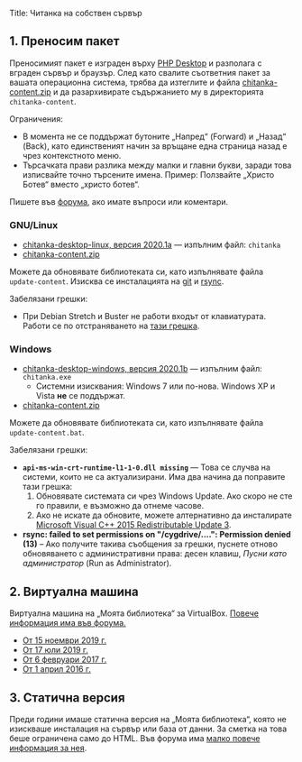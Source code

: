 Title: Читанка на собствен сървър

## 1. Преносим пакет

Преносимият пакет е изграден върху [PHP Desktop](https://github.com/cztomczak/phpdesktop) и разполага с вграден сървър и браузър. След като свалите съответния пакет за вашата операционна система, трябва да изтеглите и файла [chitanka-content.zip](https://download.chitanka.info/chitanka-content.torrent) и да разархивирате съдържанието му в директорията `chitanka-content`.

Ограничения:

- В момента не се поддържат бутоните „Напред“ (Forward) и „Назад“ (Back), като единственият начин за връщане една страница назад е чрез контекстното меню.
- Търсачката прави разлика между малки и главни букви, заради това изписвайте точно търсените имена. Пример: Ползвайте „Христо Ботев“ вместо „христо ботев“.

Пишете във [форума](https://forum.chitanka.info/chitanka-standalone-edition-t6309.html), ако имате въпроси или коментари.

### GNU/Linux

- [chitanka-desktop-linux, версия 2020.1a](https://download.chitanka.info/chitanka-desktop-linux-v2020.1a.tgz) — изпълним файл: `chitanka`
- [chitanka-content.zip](https://download.chitanka.info/chitanka-content.torrent)

Можете да обновявате библиотеката си, като изпълнявате файла `update-content`. Изисква се инсталацията на [git](https://en.wikipedia.org/wiki/Git) и [rsync](https://en.wikipedia.org/wiki/Rsync).

Забелязани грешки:

- При Debian Stretch и Buster не работи входът от клавиатурата. Работи се по отстраняването на [тази грешка](https://github.com/cztomczak/phpdesktop/issues/269).


### Windows

- [chitanka-desktop-windows, версия 2020.1b](https://download.chitanka.info/chitanka-desktop-windows-v2020.1b.zip) — изпълним файл: `chitanka.exe`
    - Системни изисквания: Windows 7 или по-нова. Windows XP и Vista **не** се поддържат.
- [chitanka-content.zip](https://download.chitanka.info/chitanka-content.torrent)

Можете да обновявате библиотеката си, като изпълнявате файла `update-content.bat`.

Забелязани грешки:

- **`api-ms-win-crt-runtime-l1-1-0.dll missing`** — Това се случва на системи, които не са актуализирани. Има два начина да поправите тази грешка:
    1. Обновявате системата си чрез Windows Update. Ако скоро не сте го правили, е възможно да отнеме часове.
    2. Ако не искате да обновите, можете алтернативно да инсталирате [Microsoft Visual C++ 2015 Redistributable Update 3](https://www.microsoft.com/en-us/download/details.aspx?id=53840).
- **rsync: failed to set permissions on "/cygdrive/....": Permission denied (13)** – Ако получите такива съобщения за грешки, пуснете отново обновяването с административни права: десен клавиш, _Пусни като администратор_ (Run as Administrator). 


## 2. Виртуална машина

Виртуална машина на „Моята библиотека“ за VirtualBox. [Повече информация има във форума.](http://forum.chitanka.info/my-library-on-virtual-machine-t3949.html)

- [От 15 ноември 2019 г.](https://github.com/chitanka/sites-files/raw/master/chitanka15112019.torrent)
- [От 17 юли 2019 г.](https://github.com/tonywoolf/chitanka/raw/master/chitanka17.07.2019.torrent)
- [От 6 февруари 2017 г.](https://github.com/chitanka/sites-files/raw/master/chitanka.06.02.2017.torrent)
- [От 1 април 2016 г.](https://github.com/chitanka/sites-files/raw/master/chitanka.01.04.2016.torrent)


## 3. Статична версия

Преди години имаше статична версия на „Моята библиотека“, която не изискваше инсталация на сървър или база от данни. За сметка на това беше ограничена само до HTML. Във форума има [малко повече информация за нея](http://forum.chitanka.info/static-version-t1517.html).

